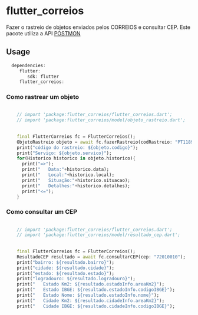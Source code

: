 # flutter_correios

Fazer o rastreio de objetos enviados pelos CORREIOS e consultar CEP.
Este pacote utiliza a API [POSTMON](https://postmon.com.br/)



## Usage

```dart
  dependencies:
     flutter:
        sdk: flutter
     flutter_correios:
```     




### Como rastrear um objeto

```dart
   
    // import 'package:flutter_correios/flutter_correios.dart';
    // import 'package:flutter_correios/model/objeto_rastreio.dart';
    
    
    final FlutterCorreios fc = FlutterCorreios();
    ObjetoRastreio objeto = await fc.fazerRastreio(codRastreio: "PT118988786BR");
    print("código do rastreio: ${objeto.codigo}");
    print("Serviço: ${objeto.servico}");
    for(Historico historico in objeto.historico){
      print("=>");
      print("   Data:"+historico.data);
      print("   Local:"+historico.local);
      print("   Situação:"+historico.situacao);
      print("   Detalhes:"+historico.detalhes);
      print("<=");
    }    
```


### Como consultar um CEP

```dart
   
    // import 'package:flutter_correios/flutter_correios.dart';
    // import 'package:flutter_correios/model/resultado_cep.dart';
    
    
    final FlutterCorreios fc = FlutterCorreios();
    ResultadoCEP resultado = await fc.consultarCEP(cep: "72010010");
    print("bairro: ${resultado.bairro}");
    print("cidade: ${resultado.cidade}");
    print("estado: ${resultado.estado}");
    print("logradouro: ${resultado.logradouro}");
    print("   Estado Km2: ${resultado.estadoInfo.areaKm2}");
    print("   Estado IBGE: ${resultado.estadoInfo.codigoIBGE}");
    print("   Estado Nome: ${resultado.estadoInfo.nome}");
    print("   Cidade Km2: ${resultado.cidadeInfo.areaKm2}");
    print("   Cidade IBGE: ${resultado.cidadeInfo.codigoIBGE}");
```
